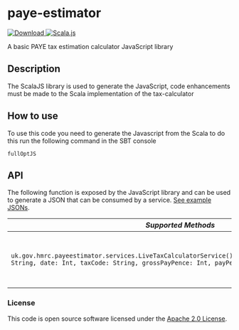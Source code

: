 # paye-estimator

[ ![Download](https://api.bintray.com/packages/hmrc/releases/paye-estimator/images/download.svg) ](https://bintray.com/hmrc/releases/paye-estimator/_latestVersion) [![Scala.js](https://www.scala-js.org/assets/badges/scalajs-0.6.14.svg)](https://www.scala-js.org)

A basic PAYE tax estimation calculator JavaScript library

Description
-----------
The ScalaJS library is used to generate the JavaScript, code enhancements must be made to the Scala implementation of the tax-calculator

How to use
----------
To use this code you need to generate the Javascript from the Scala to do this run the following command in the SBT console
 ```
 fullOptJS
 ```

API
---
The following function is exposed by the JavaScript library and can be used to generate a JSON that can be consumed by a service. [See example JSONs](/src/test/resources/data).

| *Supported Methods* | *Description* |
|----|----|
| `uk.gov.hmrc.payeestimator.services.LiveTaxCalculatorService().calculateTax(isStatePensionAge: String, date: Int, taxCode: String, grossPayPence: Int, payPeriod: String, hoursIn: Int)` | Calculates income tax and national insurance contributions  [More...](docs/calculate-tax.md) |


### License

This code is open source software licensed under the [Apache 2.0 License]("http://www.apache.org/licenses/LICENSE-2.0.html").
    